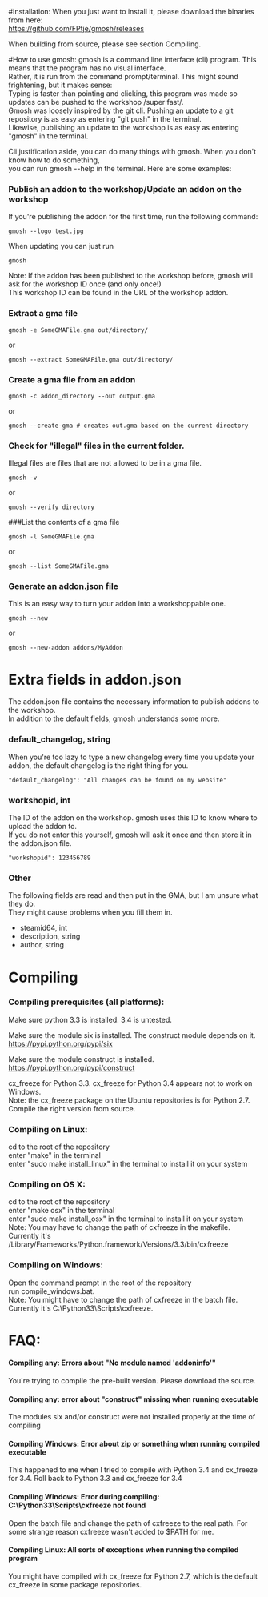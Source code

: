 #Installation:
When you just want to install it, please download the binaries from here:  
https://github.com/FPtje/gmosh/releases

When building from source, please see section Compiling.


#How to use gmosh:
gmosh is a command line interface (cli) program. This means that the program has no visual interface.  
Rather, it is run from the command prompt/terminal. This might sound frightening, but it makes sense:  
Typing is faster than pointing and clicking, this program was made so updates can be pushed to the workshop /super fast/.  
Gmosh was loosely inspired by the git cli. Pushing an update to a git repository is as easy as entering "git push" in the terminal.  
Likewise, publishing an update to the workshop is as easy as entering "gmosh" in the terminal.

Cli justification aside, you can do many things with gmosh. When you don't know how to do something,  
you can run gmosh --help in the terminal. Here are some examples:

### Publish an addon to the workshop/Update an addon on the workshop
If you're publishing the addon for the first time, run the following command:
```
gmosh --logo test.jpg
```
When updating you can just run

```
gmosh
```

Note: If the addon has been published to the workshop before, gmosh will ask for the workshop ID once (and only once!)  
This workshop ID can be found in the URL of the workshop addon.

### Extract a gma file
```
gmosh -e SomeGMAFile.gma out/directory/
```

or

```
gmosh --extract SomeGMAFile.gma out/directory/
```

### Create a gma file from an addon 
```
gmosh -c addon_directory --out output.gma
```
or
```
gmosh --create-gma # creates out.gma based on the current directory
```

### Check for "illegal" files in the current folder.
Illegal files are files that are not allowed to be in a gma file.
```
gmosh -v
```
or
```
gmosh --verify directory
```

###List the contents of a gma file
```
gmosh -l SomeGMAFile.gma
```
or
```
gmosh --list SomeGMAFile.gma
```

### Generate an addon.json file
This is an easy way to turn your addon into a workshoppable one.
```
gmosh --new
```
or
```
gmosh --new-addon addons/MyAddon
```

# Extra fields in addon.json
The addon.json file contains the necessary information to publish addons to the workshop.  
In addition to the default fields, gmosh understands some more.

### default_changelog, string
When you're too lazy to type a new changelog every time you update your addon,
the default changelog is the right thing for you.
```
"default_changelog": "All changes can be found on my website"
```

### workshopid, int
The ID of the addon on the workshop. gmosh uses this ID to know where to upload the addon to.  
If you do not enter this yourself, gmosh will ask it once and then store it in the addon.json file.
```
"workshopid": 123456789
```

### Other
The following fields are read and then put in the GMA, but I am unsure what they do.  
They might cause problems when you fill them in.

- steamid64, int
- description, string
- author, string

# Compiling
### Compiling prerequisites (all platforms):
Make sure python 3.3 is installed. 3.4 is untested.

Make sure the module six is installed. The construct module depends on it. https://pypi.python.org/pypi/six

Make sure the module construct is installed. https://pypi.python.org/pypi/construct

cx_freeze for Python 3.3. cx_freeze for Python 3.4 appears not to work on Windows.  
Note: the cx_freeze package on the Ubuntu repositories is for Python 2.7. Compile the right version from source.

### Compiling on Linux:
cd to the root of the repository  
enter "make" in the terminal  
enter "sudo make install_linux" in the terminal to install it on your system

### Compiling on OS X:
cd to the root of the repository  
enter "make osx" in the terminal  
enter "sudo make install_osx" in the terminal to install it on your system  
Note: You may have to change the path of cxfreeze in the makefile. Currently it's /Library/Frameworks/Python.framework/Versions/3.3/bin/cxfreeze

### Compiling on Windows:
Open the command prompt in the root of the repository  
run compile_windows.bat.  
Note: You might have to change the path of cxfreeze in the batch file. Currently it's C:\Python33\Scripts\cxfreeze.

# FAQ:
#### Compiling any: Errors about "No module named 'addoninfo'"
You're trying to compile the pre-built version. Please download the source.

#### Compiling any: error about "construct" missing when running executable
The modules six and/or construct were not installed properly at the time of compiling

#### Compiling Windows: Error about zip or something when running compiled executable
This happened to me when I tried to compile with Python 3.4 and cx_freeze for 3.4. Roll back to Python 3.3 and cx_freeze for 3.4

#### Compiling Windows: Error during compiling: C:\Python33\Scripts\cxfreeze not found
Open the batch file and change the path of cxfreeze to the real path. For some strange reason cxfreeze wasn't added to $PATH for me.

#### Compiling Linux: All sorts of exceptions when running the compiled program
You might have compiled with cx_freeze for Python 2.7, which is the default cx_freeze in some package repositories.
